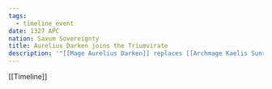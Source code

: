 ```yaml
---
tags:
  - timeline_event
date: 1327 APC
nation: Saxum Sovereignty
title: Aurelius Darken joins the Triumvirate
description: '"[[Mage Aurelius Darken]] replaces [[Archmage Kaelis Sunreaver]] on [[The Saxum Triumvirate]]"'
---
```

[[Timeline]]